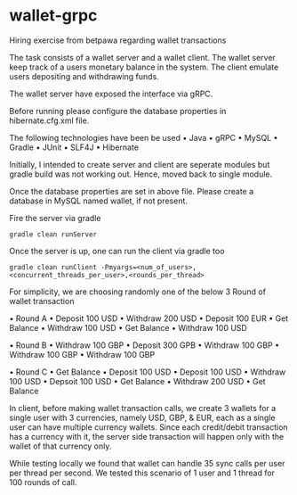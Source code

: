 # wallet-grpc
Hiring exercise from betpawa regarding wallet transactions

The task consists of a wallet server and a wallet client. 
The wallet server keep track of a users monetary balance in the system. 
The client emulate users depositing and withdrawing funds.

The wallet server have exposed the interface via gRPC.

Before running please configure the database properties in hibernate.cfg.xml file.

The following technologies have been be used
•	Java
•	gRPC
•	MySQL
•	Gradle
•	JUnit
•	SLF4J
•	Hibernate

Initially, I intended to create server and client are seperate modules but gradle build was not working out.
Hence, moved back to single module.

Once the database properties are set in above file.
Please create a database in MySQL named wallet, if not present.

Fire the server via gradle
```
gradle clean runServer
```
Once the server is up, one can run the client via gradle too
```
gradle clean runClient -Pmyargs=<num_of_users>,<concurrent_threads_per_user>,<rounds_per_thread>
```

For simplicity, we are choosing randomly one of the below 3 Round of wallet transaction 

•	Round A
  •	Deposit 100 USD
  •	Withdraw 200 USD
  •	Deposit 100 EUR
  •	Get Balance
  •	Withdraw 100 USD
  •	Get Balance
  •	Withdraw 100 USD

•	Round B
  •	Withdraw 100 GBP
  •	Deposit 300 GPB
  •	Withdraw 100 GBP
  •	Withdraw 100 GBP
  •	Withdraw 100 GBP

•	Round C
  •	Get Balance
  •	Deposit 100 USD
  •	Deposit 100 USD
  •	Withdraw 100 USD
  •	Depsoit 100 USD
  •	Get Balance
  •	Withdraw 200 USD
  •	Get Balance

In client, before making wallet transaction calls, we create 3 wallets for a single user with 3 currencies, namely USD, GBP, & EUR, each as a single user can have multiple currency wallets.
Since each credit/debit transaction has a currency with it, the server side transaction will happen only with the wallet of that currency only.

While testing locally we found that wallet can handle 35 sync calls per user per thread per second.
We tested this scenario of 1 user and 1 thread for 100 rounds of call.

